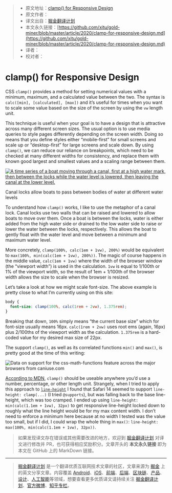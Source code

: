 > * 原文地址：[clamp() for Responsive Design](https://calebhearth.com/clamp-for-responsive-design)
> * 原文作者：[]()
> * 译文出自：[掘金翻译计划](https://github.com/xitu/gold-miner)
> * 本文永久链接：[https://github.com/xitu/gold-miner/blob/master/article/2020/clamp-for-responsive-design.md](https://github.com/xitu/gold-miner/blob/master/article/2020/clamp-for-responsive-design.md)
> * 译者：
> * 校对者：

# clamp() for Responsive Design

CSS `clamp()` provides a method for setting numerical values with a minimum, maximum, and a calculated value between the two. The syntax is `calc([min], [calculated], [max])` and it’s useful for times when you want to scale some value based on the size of the screen by using the `vw` length unit.

This technique is useful when your goal is to have a design that is attractive across many different screen sizes. The usual option is to use media queries to style pages differently depending on the screen width. Doing so means that you define styles either “mobile-first” for small screens and scale up or “desktop-first” for large screens and scale down. By using `clamp()`, we can reduce our reliance on breakpoints, which need to be checked at many different widths for consistency, and replace them with known good largest and smallest values and a scaling range between them.

 [![A time series of a boat moving through a canal, first at a high water mark, then between the locks while the water level is lowered, then leaving the canal at the lower level.](/assets/canal-locks-c50accce1389ea47a5c85c8e9046c6876bf4593aa795a2064db6f53bb58cd260.png "A time series of a boat moving through a canal, first at a high water mark, then between the locks while the water level is lowered, then leaving the canal at the lower level.")](/assets/canal-locks-c50accce1389ea47a5c85c8e9046c6876bf4593aa795a2064db6f53bb58cd260.png) 

Canal locks allow boats to pass between bodies of water at different water levels

To understand how `clamp()` works, I like to use the metaphor of a canal lock. Canal locks use two walls that can be raised and lowered to allow boats to move over them. Once a boat is between the locks, water is either added from the high water side or drained to the low water side to raise or lower the water between the locks, respectively. This allows the boat to gently float with the water level and move between a minimum and maximum water level.

More concretely, `clamp(100%, calc(1em + 1vw), 200%)` would be equivalent to `max(100%, min(calc(1em + 1vw), 200%))`. The magic of course happens in the middle value, `calc(1em + 1vw)` where the width of the browser window (the “viewport width”) is used in the calculation. `1vw` is equal to 1/100th or 1% of the viewport width, so the result of 1em + 1/100th of the browser width allows the size to scale when the browser is resized.

Let’s take a look at how we might scale font-size. The above example is pretty close to what I’m currently using on this site:

```css
body {
  font-size: clamp(100%, calc(1rem + 2vw), 1.375rem);
}

```

Breaking that down, `100%` simply means “the current base size” which for font-size usually means 16px. `calc(1rem + 2vw)` uses root ems (again, 16px) plus 2/100ths of the viewport width as the calculation. `1.375rem` is a hard-coded value for my desired max size of 22px.

The support `clamp()`, as well as its correlated functions `min()` and `max()`, is pretty good at the time of this writing:

 ![Data on support for the css-math-functions feature across the major browsers from caniuse.com](https://caniuse.bitsofco.de/image/css-math-functions.jpg) 

[According to MDN](https://developer.mozilla.org/en-US/docs/Web/CSS/clamp), `clamp()` should be useable anywhere you’d use a number, percentage, or other length unit. Strangely, when I tried to apply this approach to [`line-height`](https://blog.typekit.com/2016/08/17/flexible-typography-with-css-locks/) I found that Safari 14 seemed to support `line-height: clamp(...)` (I tried `@supports`), but was falling back to the base line-height, which was too cramped. I ended up using `line-height: min(calc(1.1em + 1vw), 32px)` to get responsive line-height locked down to roughly what the line height would be for my max content width. I don’t need to enforce a minimum here because at no width I tested was the value too small, but if I did, I could wrap the whole thing in `max()`: `line-height: max(100%, min(calc(1.1em + 1vw), 32px))`.

> 如果发现译文存在错误或其他需要改进的地方，欢迎到 [掘金翻译计划](https://github.com/xitu/gold-miner) 对译文进行修改并 PR，也可获得相应奖励积分。文章开头的 **本文永久链接** 即为本文在 GitHub 上的 MarkDown 链接。

---

> [掘金翻译计划](https://github.com/xitu/gold-miner) 是一个翻译优质互联网技术文章的社区，文章来源为 [掘金](https://juejin.im) 上的英文分享文章。内容覆盖 [Android](https://github.com/xitu/gold-miner#android)、[iOS](https://github.com/xitu/gold-miner#ios)、[前端](https://github.com/xitu/gold-miner#前端)、[后端](https://github.com/xitu/gold-miner#后端)、[区块链](https://github.com/xitu/gold-miner#区块链)、[产品](https://github.com/xitu/gold-miner#产品)、[设计](https://github.com/xitu/gold-miner#设计)、[人工智能](https://github.com/xitu/gold-miner#人工智能)等领域，想要查看更多优质译文请持续关注 [掘金翻译计划](https://github.com/xitu/gold-miner)、[官方微博](http://weibo.com/juejinfanyi)、[知乎专栏](https://zhuanlan.zhihu.com/juejinfanyi)。
